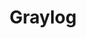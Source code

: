 ---
git: https://github.com/Graylog2
linkedin: https://linkedin.com/company/graylog
logohandle: graylog
sort: graylog
title: Graylog
twitter: https://x.com/graylog2
website: https://www.graylog.org/
---